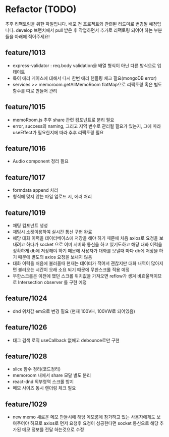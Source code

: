 # Refactor (TODO)

추후 리팩토링을 위한 파일입니다. 배포 전 프로젝트와 관련된 리드미로 변경될 예정입니다. 
develop 브랜치에서 pull 받은 후 작업하면서 추가로 리팩토링 되어야 하는 부분들을 아래에 적어주세요!

## feature/1013

 - express-validator : req.body validation을 배열 형식이 아닌 다른 방식으로 업데이트 
 - 특이 에러 케이스에 대해서 다시 한번 에러 핸들링 체크 필요(mongoDB error)
 - services >> memoroom.getAllMemoRoom flatMap으로 리팩토링 혹은 별도 함수를 따로 만들어 관리

## feature/1015
- memoRoom.js 추후 share 관련 컴포넌트로 분리 필요
- error, success의 naming, 그리고 지역 변수로 관리될 필요가 있는지, 그에 따라 useEffect가 필요한지에 따라 추후 리팩토링 필요

## feature/1016
- Audio component 정리 필요

## feature/1017
 - formdata append 처리
 - 형식에 맞지 않는 파일 업로드 시, 에러 처리

## feature/1019
 - 채팅 컴포넌트 생성
 - 채팅시 소켓이용하여 실시간 통신 구현 완료
 - 해당 대화 이력을 데이터베이스에 저장을 해야 하기 때문에 처음 axios로 요청을 보내려고 하다가 socket
   으로 이미 서버와 통신을 하고 있기도하고 해당 대화 이력을 정확하게 db에 저장해야 하기 때문에 사용자가
   대화를 보낼때 마다 db에 저장을 하기 때문에 별도의 axios 요청을 보내지 않음 
 - 대화 이력을 처음에 불러올때 현재는 데이터가 적어서 괜찮지만 대화 내역이 많아지면 불러오는 시간이 오래
   소요 되기 때문에 무한스크롤 적용 예정
 - 무한스크롤은 이전에 했던 스크롤 위치값을 가져오면 reflow가 생겨 비효울적이므로 Intersection 
   observer 를 구현 예정

## feature/1024
 - dnd 위치값 em으로 변경 필요 (현재 100VH, 100VW로 되어있음)

## feature/1026
 - 태그 검색 로직 useCallback 없애고 debounce로만 구현

## feature/1028
 - slice 함수 정리(코드정리)
 - memoroom 내에서 share 모달 별도 분리
 - react-dnd 외부영역 스크롤 방지
 - 메모 사이즈 동시 렌더링 체크 필요

## feature/1029
- new memo 새로운 메모 만들시에 해당 메모룸에 참가하고 있는 사용자에게도 보여주어야 하므로 axios로
  먼저 요청후 요청이 성공한다면 socket 통신으로 해당 추가된 메모 정보를 전달 하는것으로 수정
